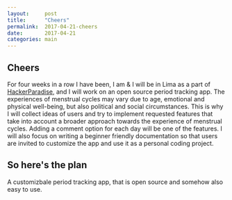 ```yaml
---
layout:     post
title:      "Cheers"
permalink:  2017-04-21-cheers
date:       2017-04-21
categories: main
---
```


## Cheers

For four weeks in a row I have been, I am & I will be in Lima as a part of [HackerParadise](http://www.hackerparadise.org/), and I will work on an open source period tracking app. The experiences of menstrual cycles may vary due to age, emotional and physical well-being, but also political and social circumstances. This is why I will collect ideas of users and try to implement requested features that take into account a broader approach towards the experience of menstrual cycles. Adding a comment option for each day will be one of the features. I will also focus on writing a beginner friendly documentation so that users are invited to customize the app and use it as a personal coding project.

## So here's the plan

A customizbale period tracking app, that is open source and somehow also easy to use.

<!-- [Next post](./2017-04-17-hola) -->
